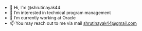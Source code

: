 - 👋 Hi, I’m @shrutinayak44
- 👀 I’m interested in technical program management 
- 🌱 I’m currently working at Oracle
- 📫 You may reach out to me via mail shrutinayak44@gmail.com

<!---
shrutinayak44/shrutinayak44 is a ✨ special ✨ repository because its `README.md` (this file) appears on your GitHub profile.
You can click the Preview link to take a look at your changes.
--->
